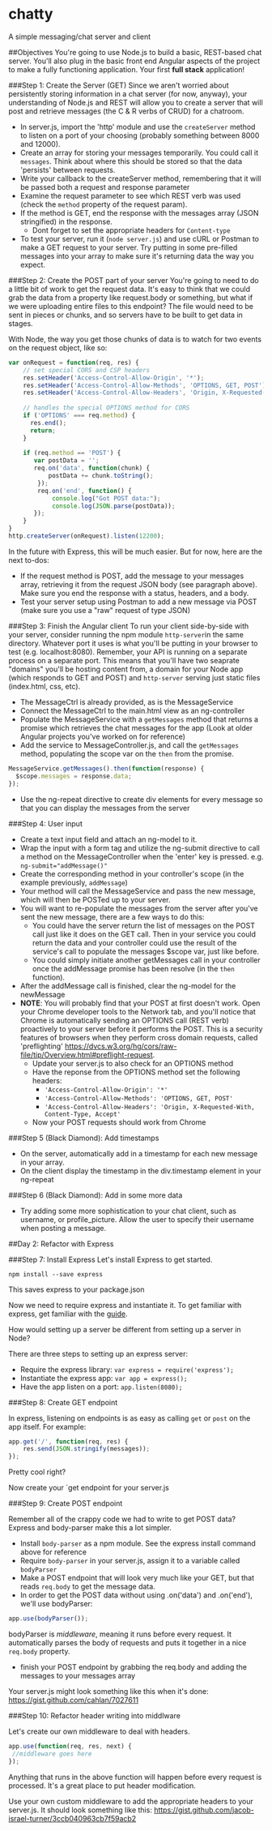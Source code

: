 chatty
======

A simple messaging/chat server and client

##Objectives
You're going to use Node.js to build a basic, REST-based chat server. You'll also plug in the basic front end Angular aspects of the project to make a fully functioning application. Your first **full stack** application!

###Step 1: Create the Server (GET)
Since we aren't worried about persistently storing information in a chat server (for now, anyway), your understanding of Node.js and REST will allow you to create a server that will post and retrieve messages (the C & R verbs of CRUD) for a chatroom.
* In server.js, import the 'http' module and use the `createServer` method to listen on a port of your choosing (probably something between 8000 and 12000).
* Create an array for storing your messages temporarily. You could call it `messages`. Think about where this should be stored so that the data 'persists' between requests.
* Write your callback to the createServer method, remembering that it will be passed both a request and response parameter
* Examine the request parameter to see which REST verb was used (check the `method` property of the request param).
* If the method is GET, end the response with the messages array (JSON stringified) in the response. 
  * Dont forget to set the appropriate headers for `Content-type`
* To test your server, run it (`node server.js`) and use cURL or Postman to make a GET request to your server. Try putting in some pre-filled messages into your array to make sure it's returning data the way you expect.

###Step 2: Create the POST part of your server
You're going to need to do a little bit of work to get the request data. It's easy to think that we could grab the data from a property like request.body or something, but what if we were uploading entire files to this endpoint? The file would need to be sent in pieces or chunks, and so servers have to be built to get data in stages. 

With Node, the way you get those chunks of data is to watch for two events on the request object, like so:

```javascript
var onRequest = function(req, res) {
    // set special CORS and CSP headers
    res.setHeader('Access-Control-Allow-Origin', '*');
    res.setHeader('Access-Control-Allow-Methods', 'OPTIONS, GET, POST');
    res.setHeader('Access-Control-Allow-Headers', 'Origin, X-Requested-With, Content-Type, Accept');
      
    // handles the special OPTIONS method for CORS
    if ('OPTIONS' === req.method) {
      res.end();
      return;
    }
    
    if (req.method == 'POST') {
       var postData = '';
       req.on('data', function(chunk) {
           postData += chunk.toString();
        });    
        req.on('end', function() {
            console.log("Got POST data:");
            console.log(JSON.parse(postData));
       });
    }
}
http.createServer(onRequest).listen(12200);
```

In the future with Express, this will be much easier. But for now, here are the next to-dos:
* If the request method is POST, add the message to your messages array, retrieving it from the request JSON body (see paragraph above). Make sure you end the response with a status, headers, and a body.
* Test your server setup using Postman to add a new message via POST (make sure you use a "raw" request of type JSON)

###Step 3: Finish the Angular client
To run your client side-by-side with your server, consider running the npm module `http-server`in the same directory. Whatever port it uses is what you'll be putting in your browser to test (e.g. localhost:8080). Remember, your API is running on a separate process on a separate port. This means that you'll have two seaprate "domains" you'll be hosting content from, a domain for your Node app (which responds to GET and POST) and `http-server` serving just static files (index.html, css, etc).

* The MessageCtrl is already provided, as is the MessageService
* Connect the MessageCtrl to the main.html view as an ng-controller
* Populate the MessageService with a `getMessages` method that returns a promise which retrieves the chat messages for the app (Look at older Angular projects you've worked on for reference)
* Add the service to MessageController.js, and call the `getMessages` method, populating the scope var on the `then` from the promise.

```javascript
MessageService.getMessages().then(function(response) {
  $scope.messages = response.data;
});
```

* Use the ng-repeat directive to create div elements for every message so that you can display the messages from the server

###Step 4: User input
* Create a text input field and attach an ng-model to it.
* Wrap the input with a form tag and utilize the ng-submit directive to call a method on the MessageController when the 'enter' key is pressed. e.g. `ng-submit="addMessage()"`
* Create the corresponding method in your controller's scope (in the example previously, `addMessage`)
* Your method will call the MessageService and pass the new message, which will then be POSTed up to your server.
* You will want to re-populate the messages from the server after you've sent the new message, there are a few ways to do this:
  * You could have the server return the list of messages on the POST call just like it does on the GET call. Then in your service you could return the data and your controller could use the result of the service's call to populate the messages $scope var, just like before.
  * You could simply initiate another getMessages call in your controller once the addMessage promise has been resolve (in the `then` function).
* After the addMessage call is finished, clear the ng-model for the newMessage
* **NOTE**: You will probably find that your POST at first doesn't work. Open your Chrome developer tools to the Network tab, and you'll notice that Chrome is automatically sending an OPTIONS call (REST verb) proactively to your server before it performs the POST. This is a security features of browsers when they perform cross domain requests, called 'preflighting' https://dvcs.w3.org/hg/cors/raw-file/tip/Overview.html#preflight-request.
  * Update your server.js to also check for an OPTIONS method
  * Have the reponse from the OPTIONS method set the following headers:
    * `'Access-Control-Allow-Origin': '*'`
    * `'Access-Control-Allow-Methods': 'OPTIONS, GET, POST'`
    * `'Access-Control-Allow-Headers': 'Origin, X-Requested-With, Content-Type, Accept'`
  * Now your POST requests should work from Chrome

###Step 5 (Black Diamond): Add timestamps
* On the server, automatically add in a timestamp for each new message in your array.
* On the client display the timestamp in the div.timestamp element in your ng-repeat

###Step 6 (Black Diamond): Add in some more data
* Try adding some more sophistication to your chat client, such as username, or profile_picture. Allow the user to specify their username when posting a message.
 

##Day 2: Refactor with Express

###Step 7: Install Express
Let's install Express to get started. 

```
npm install --save express
```

This saves express to your package.json

Now we need to require express and instantiate it. To get familiar with express, get familiar with the [guide](http://expressjs.com/guide.html).

How would setting up a server be different from setting up a server in Node?

There are three steps to setting up an express server:
* Require the express library: `var express = require('express');`
* Instantiate the express app: `var app = express();`
* Have the app listen on a port: `app.listen(8080);`

###Step 8: Create GET endpoint

In express, listening on endpoints is as easy as calling `get` or `post` on the app itself. For example:

```javascript
app.get('/', function(req, res) {
	res.send(JSON.stringify(messages));
});
```

Pretty cool right?

Now create your `get endpoint for your server.js

###Step 9: Create POST endpoint

Remember all of the crappy code we had to write to get POST data? Express and body-parser make this a lot simpler.

* Install `body-parser` as a npm module. See the express install command above for reference
* Require `body-parser` in your server.js, assign it to a variable called `bodyParser`
* Make a POST endpoint that will look very much like your GET, but that reads `req.body` to get the message data.
* In order to get the POST data without using .on('data') and .on('end'), we'll use bodyParser:

```javascript
app.use(bodyParser());
```

bodyParser is *middleware*, meaning it runs before every request. It automatically parses the body of requests and puts it together in a nice `req.body` property.

* finish your POST endpoint by grabbing the req.body and adding the messages to your messages array

Your server.js might look something like this when it's done: https://gist.github.com/cahlan/7027611

###Step 10: Refactor header writing into middlware

Let's create our own middleware to deal with headers.

```javascript
app.use(function(req, res, next) {
 //middleware goes here
});
```

Anything that runs in the above function will happen before every request is processed. It's a great place to put header modification. 

Use your own custom middleware to add the appropriate headers to your server.js. It should look something like this: https://gist.github.com/jacob-israel-turner/3ccb040963cb7f59acb2
